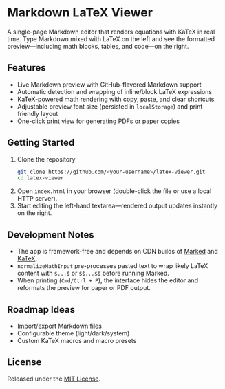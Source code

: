 # Markdown LaTeX Viewer

A single-page Markdown editor that renders equations with KaTeX in real time. Type Markdown mixed with LaTeX on the left and see the formatted preview—including math blocks, tables, and code—on the right.

## Features
- Live Markdown preview with GitHub-flavored Markdown support
- Automatic detection and wrapping of inline/block LaTeX expressions
- KaTeX-powered math rendering with copy, paste, and clear shortcuts
- Adjustable preview font size (persisted in `localStorage`) and print-friendly layout
- One-click print view for generating PDFs or paper copies

## Getting Started
1. Clone the repository
   ```bash
   git clone https://github.com/<your-username>/latex-viewer.git
   cd latex-viewer
   ```
2. Open `index.html` in your browser (double-click the file or use a local HTTP server).
3. Start editing the left-hand textarea—rendered output updates instantly on the right.

## Development Notes
- The app is framework-free and depends on CDN builds of [Marked](https://marked.js.org/) and [KaTeX](https://katex.org/).
- `normalizeMathInput` pre-processes pasted text to wrap likely LaTeX content with `$...$` or `$$...$$` before running Marked.
- When printing (`Cmd/Ctrl + P`), the interface hides the editor and reformats the preview for paper or PDF output.

## Roadmap Ideas
- Import/export Markdown files
- Configurable theme (light/dark/system)
- Custom KaTeX macros and macro presets

## License
Released under the [MIT License](LICENSE).

